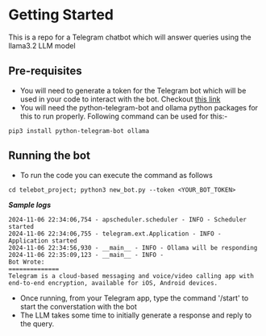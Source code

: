 # Getting Started 

This is a repo for a Telegram chatbot which will answer queries using the llama3.2 LLM model

## Pre-requisites
- You will need to generate a token for the Telegram bot which will be used in your code to interact with the bot. Checkout [this link](https://core.telegram.org/bots/tutorial#obtain-your-bot-token)
- You will need the python-telegram-bot and ollama python packages for this to run properly. Following command can be used for this:-

```
pip3 install python-telegram-bot ollama
```



## Running the bot

- To run the code you can execute the command as follows

```
cd telebot_project; python3 new_bot.py --token <YOUR_BOT_TOKEN>
```

***Sample logs***
```
2024-11-06 22:34:06,754 - apscheduler.scheduler - INFO - Scheduler started
2024-11-06 22:34:06,755 - telegram.ext.Application - INFO - Application started
2024-11-06 22:34:56,930 - __main__ - INFO - Ollama will be responding
2024-11-06 22:35:09,123 - __main__ - INFO -
Bot Wrote:
==============
Telegram is a cloud-based messaging and voice/video calling app with end-to-end encryption, available for iOS, Android devices.

```

- Once running, from your Telegram app, type the command '/start' to start the converstation with the bot
- The LLM takes some time to initially generate a response and reply to the query.  
